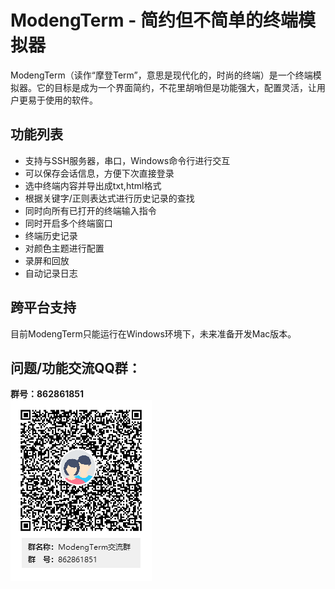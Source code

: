 # ModengTerm - 简约但不简单的终端模拟器

ModengTerm（读作“摩登Term”，意思是现代化的，时尚的终端）是一个终端模拟器。它的目标是成为一个界面简约，不花里胡哨但是功能强大，配置灵活，让用户更易于使用的软件。

## 功能列表
- 支持与SSH服务器，串口，Windows命令行进行交互
- 可以保存会话信息，方便下次直接登录
- 选中终端内容并导出成txt,html格式
- 根据关键字/正则表达式进行历史记录的查找
- 同时向所有已打开的终端输入指令
- 同时开启多个终端窗口
- 终端历史记录
- 对颜色主题进行配置
- 录屏和回放
- 自动记录日志


## 跨平台支持
目前ModengTerm只能运行在Windows环境下，未来准备开发Mac版本。  


## 问题/功能交流QQ群：
**群号：862861851**  
![Image](images/QQGroup.png)  
